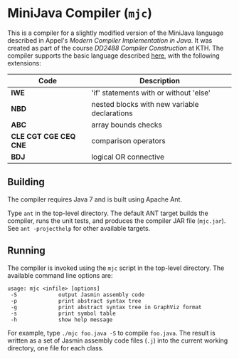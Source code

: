 MiniJava Compiler (`mjc`)
=========================

This is a compiler for a slightly modified version of the MiniJava
language described in Appel's *Modern Compiler Implementation in Java*.
It was created as part of the course *DD2488 Compiler Construction* at
KTH. The compiler supports the basic language described
[here](http://www.csc.kth.se/utbildning/kth/kurser/DD2488/komp14/project/grammar14v1b.pdf),
with the following extensions:

| Code                    | Description                                  |
| ----------------------- | -------------------------------------------- |
| **IWE**                 | 'if' statements with or without 'else'       |
| **NBD**                 | nested blocks with new variable declarations |
| **ABC**                 | array bounds checks                          |
| **CLE CGT CGE CEQ CNE** | comparison operators                         |
| **BDJ**                 | logical OR connective                        |

Building
--------

The compiler requires Java 7 and is built using Apache Ant.

Type `ant` in the top-level directory. The default ANT target builds the
compiler, runs the unit tests, and produces the compiler JAR file (`mjc.jar`).
See `ant -projecthelp` for other available targets.


Running
-------
The compiler is invoked using the `mjc` script in the top-level directory.
The available command line options are:

    usage: mjc <infile> [options]
     -S             output Jasmin assembly code
     -p             print abstract syntax tree
     -g             print abstract syntax tree in GraphViz format
     -s             print symbol table
     -h             show help message

For example, type `./mjc foo.java -S` to compile `foo.java`. The result is
written as a set of Jasmin assembly code files (`.j`) into the current
working directory, one file for each class.

